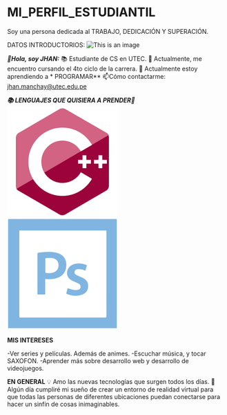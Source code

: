![This is an image](C:\Users\PC\Desktop.md)

# MI_PERFIL_ESTUDIANTIL
Soy una persona  dedicada al TRABAJO, DEDICACIÓN Y SUPERACIÓN.

DATOS INTRODUCTORIOS:
![This is an image](https://www.google.com/url?sa=i&url=https%3A%2F%2Fwww.youtube.com%2Fwatch%3Fv%3D4pqWxJ702s4&psig=AOvVaw2k3MBYh3kOi8qLKHkmBTEI&ust=1632544997663000&source=images&cd=vfe&ved=0CAsQjRxqFwoTCPiO25rmlvMCFQAAAAAdAAAAABAD)

***👋Hola, soy JHAN:***
📚 Estudiante de CS en UTEC.
📂 Actualmente, me encuentro cursando el 4to ciclo de la carrera.
🌱 Actualmente estoy aprendiendo a * PROGRAMAR**
📫Cómo contactarme: jhan.manchay@utec.edu.pe

***📚 LENGUAJES QUE QUISIERA A PRENDER📂***
![This is an image](https://raw.githubusercontent.com/devicons/devicon/master/icons/cplusplus/cplusplus-original.svg)
![This is an image](https://raw.githubusercontent.com/devicons/devicon/master/icons/photoshop/photoshop-line.svg)

**MIS INTERESES**

-Ver series y películas. Además de animes.
-Escuchar música, y tocar SAXOFON.
-Aprender más sobre desarrollo web y desarrollo de videojuegos.

**EN GENERAL**
💡 Amo las nuevas tecnologías que surgen todos los días.
🚀 Algún día cumpliré mi sueño de crear un entorno de realidad virtual para que todas las personas de diferentes ubicaciones puedan conectarse para hacer un sinfín de cosas inimaginables.
